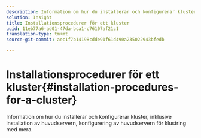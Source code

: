```yaml
---
description: Information om hur du installerar och konfigurerar kluster, inklusive installation av huvudservern, konfigurering av huvudservern för klustring med mera.
solution: Insight
title: Installationsprocedurer för ett kluster
uuid: 11eb77a6-ad01-47da-bca1-c76107af21c1
translation-type: tm+mt
source-git-commit: aec1f7b14198cdde91f61d490a235022943bfedb

---
```



# Installationsprocedurer för ett kluster{#installation-procedures-for-a-cluster}

Information om hur du installerar och konfigurerar kluster, inklusive installation av huvudservern, konfigurering av huvudservern för klustring med mera.


